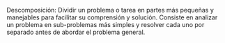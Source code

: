 Descomposición: Dividir un problema o tarea en partes más pequeñas y manejables para facilitar su comprensión y solución. Consiste en analizar un problema en sub-problemas más simples y resolver cada uno por separado antes de abordar el problema general.
